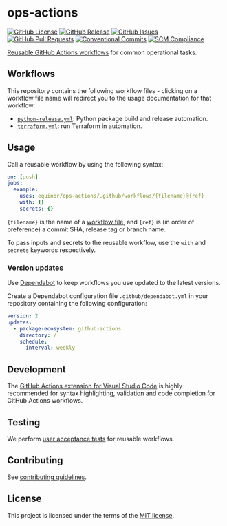# ops-actions

[![GitHub License](https://img.shields.io/github/license/equinor/ops-actions)](LICENSE)
[![GitHub Release](https://img.shields.io/github/v/release/equinor/ops-actions)](https://github.com/equinor/ops-actions/releases/latest)
[![GitHub Issues](https://img.shields.io/github/issues/equinor/ops-actions)](https://github.com/equinor/ops-actions/issues)
[![GitHub Pull Requests](https://img.shields.io/github/issues-pr/equinor/ops-actions)](https://github.com/equinor/ops-actions/pulls)
[![Conventional Commits](https://img.shields.io/badge/Conventional%20Commits-1.0.0-%23FE5196?logo=conventionalcommits&logoColor=white)](https://conventionalcommits.org)
[![SCM Compliance](https://scm-compliance-api.radix.equinor.com/repos/equinor/ops-actions/badge)](https://developer.equinor.com/governance/scm-policy/)

[Reusable GitHub Actions workflows](https://docs.github.com/en/actions/using-workflows/reusing-workflows) for common operational tasks.

## Workflows

This repository contains the following workflow files - clicking on a workflow file name will redirect you to the usage documentation for that workflow:

- [`python-release.yml`](docs/workflows/python-release.md): Python package build and release automation.
- [`terraform.yml`](docs/workflows/terraform.md): run Terraform in automation.

## Usage

Call a reusable workflow by using the following syntax:

```yaml
on: [push]
jobs:
  example:
    uses: equinor/ops-actions/.github/workflows/{filename}@{ref}
    with: {}
    secrets: {}
```

`{filename}` is the name of a [workflow file](#workflows), and `{ref}` is (in order of preference) a commit SHA, release tag or branch name.

To pass inputs and secrets to the reusable workflow, use the `with` and `secrets` keywords respectively.

### Version updates

Use [Dependabot](https://docs.github.com/en/code-security/dependabot/dependabot-version-updates/about-dependabot-version-updates) to keep workflows you use updated to the latest versions.

Create a Dependabot configuration file `.github/dependabot.yml` in your repository containing the following configuration:

```yaml
version: 2
updates:
  - package-ecosystem: github-actions
    directory: /
    schedule:
      interval: weekly
```

## Development

The [GitHub Actions extension for Visual Studio Code](https://marketplace.visualstudio.com/items?itemName=GitHub.vscode-github-actions) is highly recommended for syntax highlighting, validation and code completion for GitHub Actions workflows.

## Testing

We perform [user acceptance tests](https://en.wikipedia.org/wiki/Acceptance_testing#User_acceptance_testing) for reusable workflows.

## Contributing

See [contributing guidelines](CONTRIBUTING.md).

## License

This project is licensed under the terms of the [MIT license](LICENSE).

